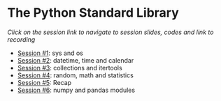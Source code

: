 # The Python Standard Library

*Click on the session link to navigate to session slides, codes and link to recording*

* [Session #1](Session%201%20-%20sys,%20os%20modules): sys and os
* [Session #2](Session%202%20-%20time,%20datetime,%20calendar%20modules): datetime, time and calendar
* [Session #3](Session%203%20-%20collections,%20itertools%20modules): collections and itertools
* [Session #4](Session%201%20-%20math,%20random,%20statistics%20modules): random, math and statistics
* [Session #5](): Recap  
* [Session #6](Session%206%20-%20numpy%20pandas%20modules): numpy and pandas modules

